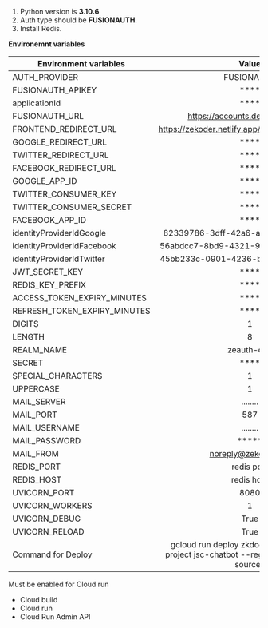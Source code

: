 1. Python version is **3.10.6**
2. Auth type should be **FUSIONAUTH**. 
3. Install Redis.

**Environemnt variables**

| Environment variables |                                                                 Value                                                                  |
|-----------------------|:--------------------------------------------------------------------------------------------------------------------------------------:| 
| AUTH_PROVIDER         |                                                               FUSIONAUTH                                                               |
| FUSIONAUTH_APIKEY     |                                                                  ****                                                                  |
| applicationId         |                                                                  ****                                                                  |
| FUSIONAUTH_URL        |                                                    https://accounts.dev.zekoder.net                                                    |
|FRONTEND_REDIRECT_URL    |                                           https://zekoder.netlify.app/auth/verifysociallogin                                           |
|GOOGLE_REDIRECT_URL    |                                                                  ****                                                                  |
|TWITTER_REDIRECT_URL    |                                                                  ****                                                                  |
|FACEBOOK_REDIRECT_URL    |                                                                  ****                                                                  |
|GOOGLE_APP_ID        |                                                                  ****                                                                  |
|TWITTER_CONSUMER_KEY       |                                                                  ****                                                                  |
|TWITTER_CONSUMER_SECRET     |                                                                  ****                                                                  |
|FACEBOOK_APP_ID        |                                                                  ****                                                                  |
|identityProviderIdGoogle |                                                  82339786-3dff-42a6-aac6-1f1ceecb6c46                                                  |
|identityProviderIdFacebook |                                                  56abdcc7-8bd9-4321-9621-4e9bbebae494                                                  |
|identityProviderIdTwitter |                                                  45bb233c-0901-4236-b5ca-ac46e2e0a5a5                                                  |
|JWT_SECRET_KEY             |                                                                  ****                                                                  |
|REDIS_KEY_PREFIX            |                                                                  ****                                                                  |
|ACCESS_TOKEN_EXPIRY_MINUTES |                                                                  ****                                                                  |
REFRESH_TOKEN_EXPIRY_MINUTES |                                                                  ****                                                                  |
 DIGITS                |                                                                   1                                                                    |
| LENGTH                |                                                                   8                                                                    |
| REALM_NAME            |                                                               zeauth-dev                                                               |
| SECRET                |                                                                  ****                                                                  |
| SPECIAL_CHARACTERS    |                                                                   1                                                                    |
| UPPERCASE             |                                                                   1                                                                    |
| MAIL_SERVER           |                                                                ........                                                                |
| MAIL_PORT             |                                                                  587                                                                   |
| MAIL_USERNAME         |                                                                ........                                                                |
| MAIL_PASSWORD         |                                                                 *****                                                                  |
| MAIL_FROM             |                                                          noreply@zekoder.net                                                           |
| REDIS_PORT            |                                                               redis port                                                               |
| REDIS_HOST            |                                                               redis host                                                               |
| UVICORN_PORT          |                                                                  8080                                                                  |
| UVICORN_WORKERS       |                                                                   1                                                                    |
| UVICORN_DEBUG         |                                                                  True                                                                  |
| UVICORN_RELOAD        |                                                                  True                                                                  |
| Command for Deploy    |                       gcloud run deploy zkdoer-zeauth-dev --project jsc-chatbot --region us-central1 --source .                        |



Must be enabled for Cloud run

- Cloud build
- Cloud run
- Cloud Run Admin API